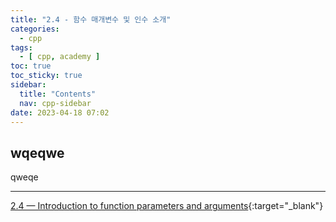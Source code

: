 ```yaml
---
title: "2.4 - 함수 매개변수 및 인수 소개"
categories:
  - cpp
tags:
  - [ cpp, academy ]
toc: true
toc_sticky: true
sidebar:
  title: "Contents"
  nav: cpp-sidebar
date: 2023-04-18 07:02
---
```


## wqeqwe

qweqe

---

[2.4 — Introduction to function parameters and arguments](https://www.learncpp.com/cpp-tutorial/introduction-to-function-parameters-and-arguments/){:target="_blank"}

<!--

<div class="notice--info" markdown="1">
<span class="notice-title">
**TITLE**
</span>

BODY
</div>

-->